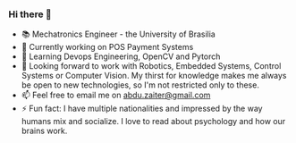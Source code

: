 ### Hi there 👋

- 📚 Mechatronics Engineer - the University of Brasilia
- 🔭 Currently working on POS Payment Systems  
- 🌱 Learning Devops Engineering, OpenCV and Pytorch  
- 👯 Looking forward to work with Robotics, Embedded Systems, Control Systems or Computer Vision. My thirst for knowledge makes me always be open to new technologies, so I'm not restricted only to these.
- 📫 Feel free to email me on abdu.zaiter@gmail.com
- ⚡ Fun fact: I have multiple nationalities and impressed by the way humans mix and socialize. I love to read about psychology and how our brains work.  
